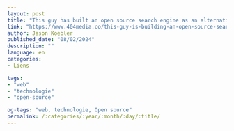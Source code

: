 ```yaml
---
layout: post
title: "This guy has built an open source search engine as an alternative to google in his spare time"
link: "https://www.404media.co/this-guy-is-building-an-open-source-search-engine-in-real-time"
author: Jason Koebler
published_date: "08/02/2024"
description: ""
language: en
categories:
- Liens

tags:
- "web"
- "technologie"
- "open-source"

og-tags: "web, technologie, Open source"
permalink: /:categories/:year/:month/:day/:title/
---
```

